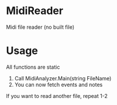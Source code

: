 # MidiReader
Midi file reader (no built file)

# Usage
All functions are static
1. Call MidiAnalyzer.Main(string FileName)
2. You can now fetch events and notes

If you want to read another file, repeat 1-2
